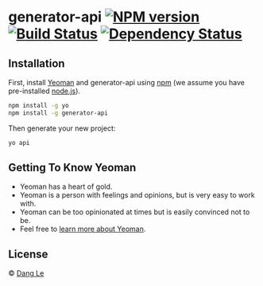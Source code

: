# generator-api [![NPM version][npm-image]][npm-url] [![Build Status][travis-image]][travis-url] [![Dependency Status][daviddm-image]][daviddm-url]
> 

## Installation

First, install [Yeoman](http://yeoman.io) and generator-api using [npm](https://www.npmjs.com/) (we assume you have pre-installed [node.js](https://nodejs.org/)).

```bash
npm install -g yo
npm install -g generator-api
```

Then generate your new project:

```bash
yo api
```

## Getting To Know Yeoman

 * Yeoman has a heart of gold.
 * Yeoman is a person with feelings and opinions, but is very easy to work with.
 * Yeoman can be too opinionated at times but is easily convinced not to be.
 * Feel free to [learn more about Yeoman](http://yeoman.io/).

## License

 © [Dang Le]()


[npm-image]: https://badge.fury.io/js/generator-api.svg
[npm-url]: https://npmjs.org/package/generator-api
[travis-image]: https://travis-ci.org//generator-api.svg?branch=master
[travis-url]: https://travis-ci.org//generator-api
[daviddm-image]: https://david-dm.org//generator-api.svg?theme=shields.io
[daviddm-url]: https://david-dm.org//generator-api
